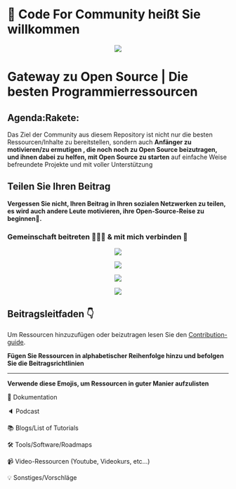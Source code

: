 # :wave:  Code For Community heißt Sie willkommen

 <p align="center"><img src="https://user-images.githubusercontent.com/75534912/194343020-6cbd2485-c2ea-4779-87e2-9708238398e7.png"></p>

  

 # Gateway zu Open Source | Die besten Programmierressourcen

 ## Agenda:Rakete:

 Das Ziel der Community aus diesem Repository ist nicht nur die besten Ressourcen/Inhalte zu bereitstellen, sondern auch <b>Anfänger zu motivieren/zu ermutigen , die noch noch zu Open Source beizutragen, und ihnen dabei zu helfen, mit Open Source zu starten</b> auf einfache Weise befreundete Projekte und mit voller Unterstützung

  

 ## Teilen Sie Ihren Beitrag

  

 **Vergessen Sie nicht, Ihren Beitrag in Ihren sozialen Netzwerken zu teilen, es wird auch andere Leute motivieren, ihre Open-Source-Reise zu beginnen:rocket:.**

  

 ### **Gemeinschaft beitreten :people_holding_hands: & mit mich verbinden :handshake:**

  

 <div align="center">

 <a href="https://twitter.com/codeforcomm"> <img src="https://img.shields.io/badge/Twitter-%231DA1F2CFC.svg?style=for-the-badge&logo=Twitter&logoColor= weiß"/><a>

 <a href="https://discord.gg/AfYcurdCd3"><img src="https://img.shields.io/badge/%3CCode For Community%3E-%237289DA.svg?style=for-the -badge&logo=discord&logoColor=white"/></a>

 <a href="https://twitter.com/iashishkhangwal"> <img src="https://img.shields.io/badge/Twitter-%231DA1F2.svg?style=for-the-badge&logo=Twitter&logoColor= weiß"/><a>

 <a href="https://www.linkedin.com/in/ashish-khanagwal-890326213/"><img src="https://img.shields.io/badge/linkedin-%230077B5.svg?style =für-das-Abzeichen&logo=linkedin&logoColor=white"/></a>

 </div>

  

 ## Beitragsleitfaden :point_down:

 

 Um Ressourcen hinzuzufügen oder beizutragen lesen Sie den [Contribution-guide](https://github.com/Ashish-khanagwal/Open-source-practice-and-resources/blob/main/CONTRIBUTING.md).

 

 **Fügen Sie Ressourcen in alphabetischer Reihenfolge hinzu und befolgen Sie die Beitragsrichtlinien**

 

 ---

 

 **Verwende diese Emojis, um Ressourcen in guter Manier aufzulisten**

 

 :file_folder: Dokumentation

  

 :speaker: Podcast

  

 :books: Blogs/List of Tutorials

  

 :hammer_and_wrench: Tools/Software/Roadmaps

  

 :video_camera: Video-Ressourcen (Youtube, Videokurs, etc...)

  

 :bulb: Sonstiges/Vorschläge
